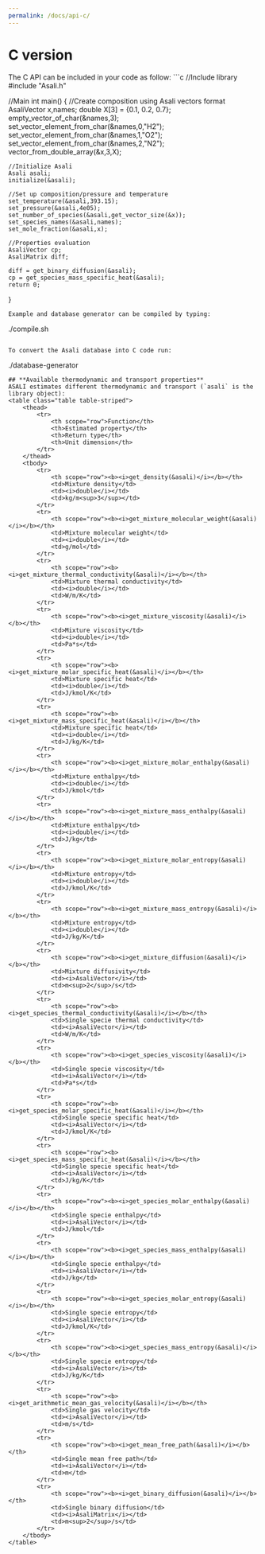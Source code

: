 ```yaml
---
permalink: /docs/api-c/
---
```

<h1 class="text-left"><b>C version</b></h1>
The C API can be included in your code as follow:  
```c
//Include library
#include "Asali.h"

//Main
int main()
{
    //Create composition using Asali vectors format
    AsaliVector x,names;
    double X[3] = {0.1, 0.2, 0.7};
    empty_vector_of_char(&names,3);
    set_vector_element_from_char(&names,0,"H2");
    set_vector_element_from_char(&names,1,"O2");
    set_vector_element_from_char(&names,2,"N2");
    vector_from_double_array(&x,3,X);

    //Initialize Asali
    Asali asali;
    initialize(&asali);

    //Set up composition/pressure and temperature
    set_temperature(&asali,393.15);
    set_pressure(&asali,4e05);
    set_number_of_species(&asali,get_vector_size(&x));
    set_species_names(&asali,names);
    set_mole_fraction(&asali,x);

    //Properties evaluation
    AsaliVector cp;
    AsaliMatrix diff;

    diff = get_binary_diffusion(&asali);
    cp = get_species_mass_specific_heat(&asali);
    return 0;
}
```
Example and database generator can be compiled by typing:
```
./compile.sh
```

To convert the Asali database into C code run:
```
./database-generator
```
## **Available thermodynamic and transport properties**
ASALI estimates different thermodynamic and transport (`asali` is the library object):
<table class="table table-striped">
    <thead>
        <tr>
            <th scope="row">Function</th>
            <th>Estimated property</th>
            <th>Return type</th>
            <th>Unit dimension</th>
        </tr>
    </thead>
    <tbody>
        <tr>
            <th scope="row"><b><i>get_density(&asali)</i></b></th>
            <td>Mixture density</td>
            <td><i>double</i></td>
            <td>kg/m<sup>3</sup></td>
        </tr>
        <tr>
            <th scope="row"><b><i>get_mixture_molecular_weight(&asali)</i></b></th>
            <td>Mixture molecular weight</td>
            <td><i>double</i></td>
            <td>g/mol</td>
        </tr>
        <tr>
            <th scope="row"><b><i>get_mixture_thermal_conductivity(&asali)</i></b></th>
            <td>Mixture thermal conductivity</td>
            <td><i>double</i></td>
            <td>W/m/K</td>
        </tr>
        <tr>
            <th scope="row"><b><i>get_mixture_viscosity(&asali)</i></b></th>
            <td>Mixture viscosity</td>
            <td><i>double</i></td>
            <td>Pa*s</td>
        </tr>
        <tr>
            <th scope="row"><b><i>get_mixture_molar_specific_heat(&asali)</i></b></th>
            <td>Mixture specific heat</td>
            <td><i>double</i></td>
            <td>J/kmol/K</td>
        </tr>
        <tr>
            <th scope="row"><b><i>get_mixture_mass_specific_heat(&asali)</i></b></th>
            <td>Mixture specific heat</td>
            <td><i>double</i></td>
            <td>J/kg/K</td>
        </tr>
        <tr>
            <th scope="row"><b><i>get_mixture_molar_enthalpy(&asali)</i></b></th>
            <td>Mixture enthalpy</td>
            <td><i>double</i></td>
            <td>J/kmol</td>
        </tr>
        <tr>
            <th scope="row"><b><i>get_mixture_mass_enthalpy(&asali)</i></b></th>
            <td>Mixture enthalpy</td>
            <td><i>double</i></td>
            <td>J/kg</td>
        </tr>
        <tr>
            <th scope="row"><b><i>get_mixture_molar_entropy(&asali)</i></b></th>
            <td>Mixture entropy</td>
            <td><i>double</i></td>
            <td>J/kmol/K</td>
        </tr>
        <tr>
            <th scope="row"><b><i>get_mixture_mass_entropy(&asali)</i></b></th>
            <td>Mixture entropy</td>
            <td><i>double</i></td>
            <td>J/kg/K</td>
        </tr>
        <tr>
            <th scope="row"><b><i>get_mixture_diffusion(&asali)</i></b></th>
            <td>Mixture diffusivity</td>
            <td><i>AsaliVector</i></td>
            <td>m<sup>2</sup>/s</td>
        </tr>
        <tr>
            <th scope="row"><b><i>get_species_thermal_conductivity(&asali)</i></b></th>
            <td>Single specie thermal conductivity</td>
            <td><i>AsaliVector</i></td>
            <td>W/m/K</td>
        </tr>
        <tr>
            <th scope="row"><b><i>get_species_viscosity(&asali)</i></b></th>
            <td>Single specie viscosity</td>
            <td><i>AsaliVector</i></td>
            <td>Pa*s</td>
        </tr>
        <tr>
            <th scope="row"><b><i>get_species_molar_specific_heat(&asali)</i></b></th>
            <td>Single specie specific heat</td>
            <td><i>AsaliVector</i></td>
            <td>J/kmol/K</td>
        </tr>
        <tr>
            <th scope="row"><b><i>get_species_mass_specific_heat(&asali)</i></b></th>
            <td>Single specie specific heat</td>
            <td><i>AsaliVector</i></td>
            <td>J/kg/K</td>
        </tr>
        <tr>
            <th scope="row"><b><i>get_species_molar_enthalpy(&asali)</i></b></th>
            <td>Single specie enthalpy</td>
            <td><i>AsaliVector</i></td>
            <td>J/kmol</td>
        </tr>
        <tr>
            <th scope="row"><b><i>get_species_mass_enthalpy(&asali)</i></b></th>
            <td>Single specie enthalpy</td>
            <td><i>AsaliVector</i></td>
            <td>J/kg</td>
        </tr>
        <tr>
            <th scope="row"><b><i>get_species_molar_entropy(&asali)</i></b></th>
            <td>Single specie entropy</td>
            <td><i>AsaliVector</i></td>
            <td>J/kmol/K</td>
        </tr>
        <tr>
            <th scope="row"><b><i>get_species_mass_entropy(&asali)</i></b></th>
            <td>Single specie entropy</td>
            <td><i>AsaliVector</i></td>
            <td>J/kg/K</td>
        </tr>
        <tr>
            <th scope="row"><b><i>get_arithmetic_mean_gas_velocity(&asali)</i></b></th>
            <td>Single gas velocity</td>
            <td><i>AsaliVector</i></td>
            <td>m/s</td>
        </tr>
        <tr>
            <th scope="row"><b><i>get_mean_free_path(&asali)</i></b></th>
            <td>Single mean free path</td>
            <td><i>AsaliVector</i></td>
            <td>m</td>
        </tr>
        <tr>
            <th scope="row"><b><i>get_binary_diffusion(&asali)</i></b></th>
            <td>Single binary diffusion</td>
            <td><i>AsaliMatrix</i></td>
            <td>m<sup>2</sup>/s</td>
        </tr>
    </tbody>
</table>